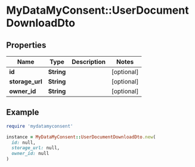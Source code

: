 # MyDataMyConsent::UserDocumentDownloadDto

## Properties

| Name | Type | Description | Notes |
| ---- | ---- | ----------- | ----- |
| **id** | **String** |  | [optional] |
| **storage_url** | **String** |  | [optional] |
| **owner_id** | **String** |  | [optional] |

## Example

```ruby
require 'mydatamyconsent'

instance = MyDataMyConsent::UserDocumentDownloadDto.new(
  id: null,
  storage_url: null,
  owner_id: null
)
```

